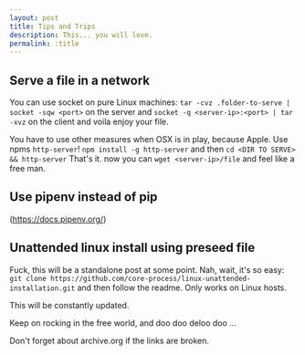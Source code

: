 ```yaml
---
layout: post
title: Tips and Trips
description: This... you will love.
permalink: :title
---
```


## Serve a file in a network
You can use socket on pure Linux machines:
`tar -cvz .folder-to-serve | socket -sqw <port>` on the server and
`socket -q <server-ip>:<port> | tar -xvz` on the client and voila enjoy your file.

You have to use other measures when OSX is in play, because Apple. Use npms `http-server`!
`npm install -g http-server` and then 
`cd <DIR TO SERVE> && http-server` That's it. now you can `wget <server-ip>/file` and feel like a free man.

## Use pipenv instead of pip
(https://docs.pipenv.org/)


## Unattended linux install using preseed file
Fuck, this will be a standalone post at some point. Nah, wait, it's so easy:
`git clone https://github.com/core-process/linux-unattended-installation.git` and then follow the readme. Only works on Linux hosts.


This will be constantly updated.

Keep on rocking in the free world, and doo doo deloo doo ...

Don't forget about archive.org if the links are broken.
